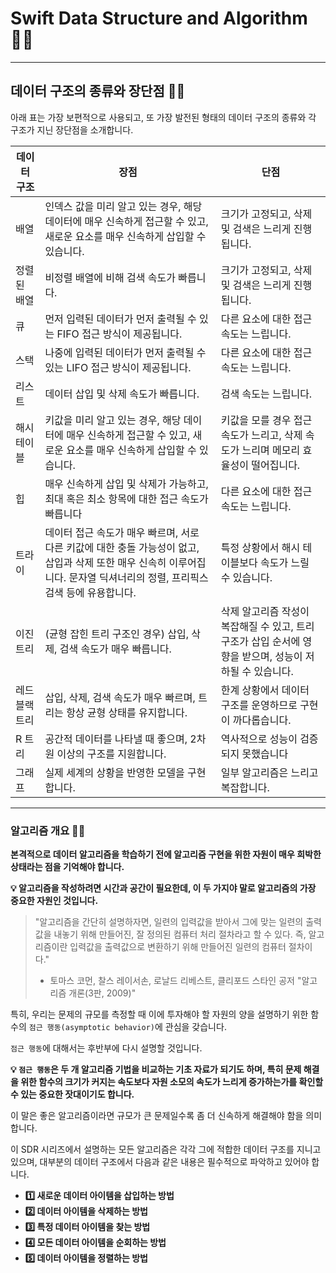 # Swift Data Structure and Algorithm 👨‍🔬

---

## 데이터 구조의 종류와 장단점 👨‍🔬

아래 표는 가장 보편적으로 사용되고, 또 가장 발전된 형태의 데이터 구조의 종류와 각 구조가 지닌 장단점을 소개합니다.

| 데이터 구조 | 장점 | 단점 |
| ----- | ----- | ----- |
| 배열 | 인덱스 값을 미리 알고 있는 경우, 해당 데이터에 매우 신속하게 접근할 수 있고, 새로운 요소를 매우 신속하게 삽입할 수 있습니다. | 크기가 고정되고, 삭제 및 검색은 느리게 진행됩니다. |
| 정렬된 배열 | 비정렬 배열에 비해 검색 속도가 빠릅니다. | 크기가 고정되고, 삭제 및 검색은 느리게 진행됩니다. |
| 큐 | 먼저 입력된 데이터가 먼저 출력될 수 있는 FIFO 접근 방식이 제공됩니다. | 다른 요소에 대한 접근 속도는 느립니다. |
| 스택 | 나중에 입력된 데이터가 먼저 출력될 수 있는 LIFO 접근 방식이 제공됩니다. | 다른 요소에 대한 접근 속도는 느립니다. |
| 리스트 | 데이터 삽입 및 삭제 속도가 빠릅니다. | 검색 속도는 느립니다. |
| 해시 테이블 | 키값을 미리 알고 있는 경우, 해당 데이터에 매우 신속하게 접근할 수 있고, 새로운 요소를 매우 신속하게 삽입할 수 있습니다. | 키값을 모를 경우 접근 속도가 느리고, 삭제 속도가 느리며 메모리 효율성이 떨어집니다. |
| 힙 | 매우 신속하게 삽입 및 삭제가 가능하고, 최대 혹은 최소 항목에 대한 접근 속도가 빠릅니다 | 다른 요소에 대한 접근 속도는 느립니다. |
| 트라이 | 데이터 접근 속도가 매우 빠르며, 서로 다른 키값에 대한 충돌 가능성이 없고, 삽입과 삭제 또한 매우 신속히 이루어집니다. 문자열 딕셔너리의 정렬, 프리픽스 검색 등에 유용합니다. | 특정 상황에서 해시 테이블보다 속도가 느릴 수 있습니다. |
| 이진 트리 | (균형 잡힌 트리 구조인 경우) 삽입, 삭제, 검색 속도가 매우 빠릅니다. | 삭제 알고리즘 작성이 복잡해질 수 있고, 트리 구조가 삽입 순서에 영향을 받으며, 성능이 저하될 수 있습니다. |
| 레드 블랙 트리 | 삽입, 삭제, 검색 속도가 매우 빠르며, 트리는 항상 균형 상태를 유지합니다. | 한계 상황에서 데이터 구조를 운영하므로 구현이 까다롭습니다.|
| R 트리 | 공간적 데이터를 나타낼 때 좋으며, 2차원 이상의 구조를 지원합니다. | 역사적으로 성능이 검증되지 못했습니다 |
| 그래프 | 실제 세계의 상황을 반영한 모델을 구현합니다. | 일부 알고리즘은 느리고 복잡합니다. |

---

### 알고리즘 개요 👨‍🔬
**본격적으로 데이터 알고리즘을 학습하기 전에 알고리즘 구현을 위한 자원이 매우 희박한 상태라는 점을 기억해야 합니다.**

**💡 알고리즘을 작성하려면 시간과 공간이 필요한데, 이 두 가지야 말로 알고리즘의 가장 중요한 자원인 것입니다.**

> "알고리즘을 간단히 설명하자면, 일련의 입력값을 받아서 그에 맞는 일련의 출력값을 내놓기 위해 만들어진, 잘 정의된 컴퓨터 처리 절차라고 할 수 있다.
> 즉, 알고리즘이란 입력값을 출력값으로 변환하기 위해 만들어진 일련의 컴퓨터 절차이다."
> - 토마스 코먼, 찰스 레이서손, 로날드 리베스트, 클리포드 스타인 공저 "알고리즘 개론(3판, 2009)"

특히, 우리는 문제의 규모를 측정할 때 이에 투자해야 할 자원의 양을 설명하기 위한 함수의 `점근 행동(asymptotic behavior)`에 관심을 갖습니다.

`점근 행동`에 대해서는 후반부에 다시 설명할 것입니다.

**💡 `점근 행동`은 두 개 알고리즘 기법을 비교하는 기초 자료가 되기도 하며, 특히 문제 해결을 위한 함수의 크기가 커지는 속도보다 자원 소모의 속도가 느리게 증가하는가를 확인할 수 있는 중요한 잣대이기도 합니다.**

이 말은 좋은 알고리즘이라면 규모가 큰 문제일수록 좀 더 신속하게 해결해야 함을 의미합니다.

이 SDR 시리즈에서 설명하는 모든 알고리즘은 각각 그에 적합한 데이터 구조를 지니고 있으며, 대부분의 데이터 구조에서 다음과 같은 내용은 필수적으로 파악하고 있어야 합니다.

- **1️⃣ 새로운 데이터 아이템을 삽입하는 방법**
- **2️⃣ 데이터 아이템을 삭제하는 방법**
- **3️⃣ 특정 데이터 아이템을 찾는 방법**
- **4️⃣ 모든 데이터 아이템을 순회하는 방법**
- **5️⃣ 데이터 아이템을 정렬하는 방법**
